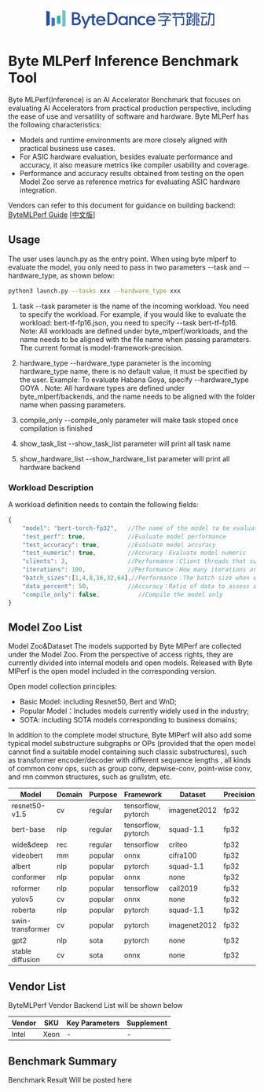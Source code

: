<div align="center">
  <img src="byte_mlperf/images/icon.png">
</div>


# Byte MLPerf Inference Benchmark Tool
Byte MLPerf(Inference) is an AI Accelerator Benchmark that focuses on evaluating AI Accelerators from practical production perspective, including the ease of use and versatility of software and hardware. Byte MLPerf has the following characteristics:
- Models and runtime environments are more closely aligned with practical business use cases.
- For ASIC hardware evaluation, besides evaluate performance and accuracy, it also measure metrics like compiler usability and coverage.
- Performance and accuracy results obtained from testing on the open Model Zoo serve as reference metrics for evaluating ASIC hardware integration.

Vendors can refer to this document for guidance on building backend: [ByteMLPerf Guide](https://bytedance.us.feishu.cn/docx/L98Mdw3J6obMtJxeRBzuHeRbsof) [[中文版](https://bytedance.feishu.cn/docs/doccno9eLS3OseTA5aMBeeQf2cf#TDK8of)]

## Usage
The user uses launch.py as the entry point. When using byte mlperf to evaluate the model, you only need to pass in two parameters --task and --hardware_type, as shown below:
```bash
python3 launch.py --tasks xxx --hardware_type xxx
```

1. task
--task parameter is the name of the incoming workload. You need to specify the workload. For example, if you would like to evaluate the workload: bert-tf-fp16.json, you need to specify --task bert-tf-fp16.
Note: All workloads are defined under byte_mlperf/workloads, and the name needs to be aligned with the file name when passing parameters. The current format is model-framework-precision.

2. hardware_type
--hardware_type parameter is the incoming hardware_type name, there is no default value, it must be specified by the user. Example: To evaluate Habana Goya, specify --hardware_type GOYA .
Note: All hardware types are defined under byte_mlperf/backends, and the name needs to be aligned with the folder name when passing parameters.

3. compile_only
--compile_only parameter will make task stoped once compilation is finished

4. show_task_list
--show_task_list parameter will print all task name

5. show_hardware_list
--show_hardware_list parameter will print all hardware backend

### Workload Description
A workload definition needs to contain the following fields:
```javascript
{
    "model": "bert-torch-fp32",   //The name of the model to be evaluated, which needs to be aligned with the model_zoo name
    "test_perf": true,            //Evaluate model performance
    "test_accuracy": true,        //Evaluate model accuracy
    "test_numeric": true,         //Accuracy：Evaluate model numeric
    "clients": 3,                 //Performance：Client threads that submit data
    "iterations": 100,            //Performance：How many iterations are submitted by each thread
    "batch_sizes":[1,4,8,16,32,64],//Performance：The batch size when each thread submits data
    "data_percent": 50,           //Accuracy：Ratio of data to assess accuracy, [1-100]
    "compile_only": false,           //Compile the model only
}
```

## Model Zoo List
Model Zoo&Dataset
The models supported by Byte MlPerf are collected under the Model Zoo. From the perspective of access rights, they are currently divided into internal models and open models. Released with Byte MlPerf is the open model included in the corresponding version.

Open model collection principles:
- Basic Model: including Resnet50, Bert and WnD;
- Popular Model：Includes models currently widely used in the industry;
- SOTA: including SOTA models corresponding to business domains;

In addition to the complete model structure, Byte MlPerf will also add some typical model substructure subgraphs or OPs (provided that the open model cannot find a suitable model containing such classic substructures), such as transformer encoder/decoder with different sequence lengths , all kinds of common conv ops, such as group conv, depwise-conv, point-wise conv, and rnn common structures, such as gru/lstm, etc.

| Model | Domain | Purpose | Framework | Dataset | Precision |
| ---- | ---- | ---- | ---- | ---- | ---- |
| resnet50-v1.5 | cv | regular | tensorflow, pytorch | imagenet2012 | fp32 |
| bert-base | nlp | regular | tensorflow, pytorch | squad-1.1 | fp32 |
| wide&deep | rec | regular | tensorflow | criteo | fp32 |
| videobert | mm  |popular | onnx | cifra100 | fp32 |
| albert | nlp | popular | pytorch | squad-1.1 | fp32 |
| conformer | nlp | popular | onnx | none | fp32 |
| roformer | nlp | popular | tensorflow | cail2019 | fp32 |
| yolov5 | cv | popular | onnx | none | fp32 |
| roberta | nlp | popular | pytorch | squad-1.1 | fp32 |
| swin-transformer | cv | popular | pytorch | imagenet2012 | fp32 |
| gpt2 | nlp | sota | pytorch | none | fp32 |
| stable diffusion | cv | sota | onnx | none | fp32 |


## Vendor List
ByteMLPerf Vendor Backend List will be shown below

| Vendor |  SKU | Key Parameters | Supplement |
| ---- | ----| ---- | ---- |
| Intel | Xeon | - | - |

## Benchmark Summary
Benchmark Result Will be posted here

